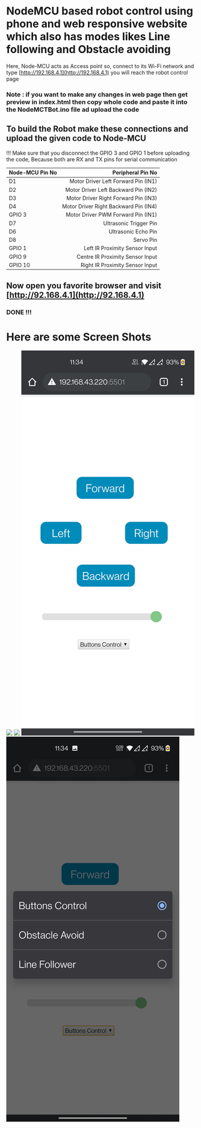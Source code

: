 # NodeMCU based robot control using phone and web responsive website which also has modes likes Line following and Obstacle avoiding
Here, Node-MCU acts as Access point
so, connect to its Wi-Fi network and type [http://192.168.4.1](http://192.168.4.1) you will reach the robot control page
### Note : if you want to make any changes in web page then get preview in index.html then copy whole code and paste it into the NodeMCTBot.ino file ad upload the code

## To build the Robot make these connections and upload the given code to Node-MCU
!!! Make sure that you disconnect the GPIO 3 and GPIO 1 before uploading the code, Because both are RX and TX pins for serial communication

| Node-MCU Pin No | Peripheral Pin No |
| :---            |              ---: |
| D1 | Motor Driver Left Forward Pin (IN1) |
| D2 | Motor Driver Left Backward Pin (IN2) |
| D3 | Motor Driver Right Forward Pin (IN3) |
| D4 | Motor Driver Right Backward Pin (IN4) |
| GPIO 3 | Motor Driver PWM Forward Pin (IN1) |
| D7 | Ultrasonic Trigger Pin |
| D6 | Ultrasonic Echo Pin |
| D8 | Servo Pin |
| GPIO 1 | Left IR Proximity Sensor Input |
| GPIO 9 | Centre IR Proximity Sensor Input |
| GPIO 10 | Right IR Proximity Sensor Input |

## Now open you favorite browser and visit [http://92.168.4.1](http://92.168.4.1)
### DONE !!!
# Here are some Screen Shots
![](https://github.com/Sampad-Hegde/Node-MCU-based-Robot-with-device-responsive-server-and-with-various-modes/blob/main/ScreenShots/Web_Browser_View.jpg)
![](https://github.com/Sampad-Hegde/Node-MCU-based-Robot-with-device-responsive-server-and-with-various-modes/blob/main/ScreenShots/Web_Browser_View_with_Mode_Options.png.jpg)
![](https://github.com/Sampad-Hegde/Node-MCU-based-Robot-with-device-responsive-server-and-with-various-modes/blob/main/ScreenShots/Phone_Browser_View.jpg)
![](https://github.com/Sampad-Hegde/Node-MCU-based-Robot-with-device-responsive-server-and-with-various-modes/blob/main/ScreenShots/Phone_Browser_View_with_Mode_Options.png.jpg)
